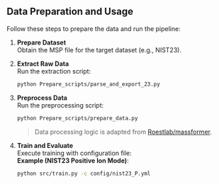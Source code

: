 ## Data Preparation and Usage

Follow these steps to prepare the data and run the pipeline:

1.  **Prepare Dataset**  
    Obtain the MSP file for the target dataset (e.g., NIST23).

2.  **Extract Raw Data**  
    Run the extraction script:
    ```bash
    python Prepare_scripts/parse_and_export_23.py
    ```

3.  **Preprocess Data**  
    Run the preprocessing script:
    ```bash
    python Prepare_scripts/prepare_data.py
    ```
    > Data processing logic is adapted from [Roestlab/massformer](https://github.com/Roestlab/massformer).

4.  **Train and Evaluate**  
    Execute training with configuration file:  
    **Example (NIST23 Positive Ion Mode)**:
    ```bash
    python src/train.py -c config/nist23_P.yml
    ```
